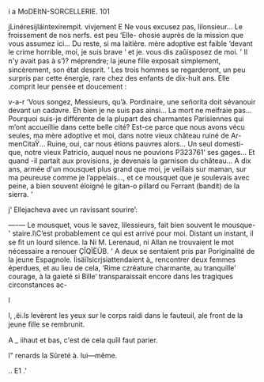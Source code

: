  
   

i a   MoDEItN-SORCELLERIE. 101

    
  

jLinéresijläintexirempit. vivjement E
  Ne vous excusez pas, lilonsieur... Le froissement de nos nerfs. est peu
 ‘Elle- ohosie auprès de la mission que vous assumez ici... Du reste, si ma
laitière. mère adoptive est faible ‘devant le crime horrible, moi, je suis brave
‘ et je. vous dis zaûisposez de moi. '
Il n'y avait pas à s’)? méprendre; la jeune ﬁlle exposait simplement,
sincèrement, son état desprit. ‘
Les trois hommes se regarderont, un peu surpris par cette énergie, rare
chez des enfants de dix-huit ans.
Elle .comprit leur pensée et doucement :

v-a-r ‘Vous songez, Messieurs, qu’à. Pordinaire, une señorita doit sévanouir
devant un cadavre. Eh bien je ne suis pas ainsi... La mort ne meifraie
pas... Pourquoi suis-je différente de la plupart des charmantes Parisiennes
qui m’ont accueillie dans cette belle cité? Est-ce parce que nous avons vécu
seules, ma mère adoptive et moi, dans notre vieux château ruiné de Ar-
menCitaŸ... Ruine, oui, car nous étions pauvres alors... Un seul domesti-
que, notre vieux Patricio, auquel nous ne pouvions P323761‘ ses gages... Et
quand -il partait aux provisions, je devenais la garnison du château... A dix
ans, armée d'un mousquet plus grand que moi, je veillais sur maman, sur
ma peureuse comme je l’appelais..., et ce mousquet que je soulevais avec
peine, a bien souvent éloigné le gitan-o pillard ou Ferrant (bandit) de la
sierra. '

j‘ Ellejacheva avec un ravissant sourire’:

—-— Le mousquet, vous le savez, lilessieurs, fait bien souvent le mousque-
' staire.l\C’est probablement ce qui est arrivé pour moi.
Distant un instant, il se ﬁt un lourd silence.
 la Ni M. Lerenaud, ni Allan ne trouvaient le mot nécessaire a renouer
 ÇÎQÏËÜB. ' A
deux se sentaient pris par Poriginalité de la jeune Espagnole.
Ïisäïlsicrjsiattendaient à_ rencontrer deux femmes éperdues, et au lieu de cela,
‘Rime czréature charmante, au tranquille’ courage, à la gaieté si
Bille‘ transparaissait encore dans les tragiques circonstances ac-

l

   
    
 
 
  
 
  
   

 

l, ,ëi.ls levèrent les yeux sur le corps raidi dans le fauteuil,
ale front de la jeune ﬁlle se rembrunit.

A _ iihaut et bas, c'est de cela quîil faut parier.

l" renards la Sûreté à. lui—même.

 

.. E1
.' 

